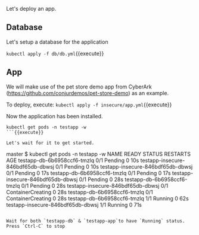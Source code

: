 
Let's deploy an app.   

## Database

Let's setup a database for the application

`kubectl apply -f db/db.yml`{{execute}}


## App

We will make use of the pet store demo app from CyberArk (https://github.com/conjurdemos/pet-store-demo) as an example.

To deploy, execute:
`kubectl apply -f insecure/app.yml`{{execute}}

Now the application has been installed.

```
kubectl get pods -n testapp -w
```{{execute}}

Let's wait for it to get started.
```
master $ kubectl get pods -n testapp -w
NAME                                READY   STATUS    RESTARTS   AGE
testapp-db-6b6958ccf6-tmzlq         0/1     Pending   0          10s
testapp-insecure-846bdf65db-dbwsj   0/1     Pending   0          10s
testapp-insecure-846bdf65db-dbwsj   0/1     Pending   0          17s
testapp-db-6b6958ccf6-tmzlq         0/1     Pending   0          17s
testapp-insecure-846bdf65db-dbwsj   0/1     Pending   0          28s
testapp-db-6b6958ccf6-tmzlq         0/1     Pending   0          28s
testapp-insecure-846bdf65db-dbwsj   0/1     ContainerCreating   0          28s
testapp-db-6b6958ccf6-tmzlq         0/1     ContainerCreating   0          28s
testapp-db-6b6958ccf6-tmzlq         1/1     Running             0          62s
testapp-insecure-846bdf65db-dbwsj   1/1     Running             0          71s
```

Wait for both `testapp-db` & `testapp-app`to have `Running` status.
Press `Ctrl-C` to stop
